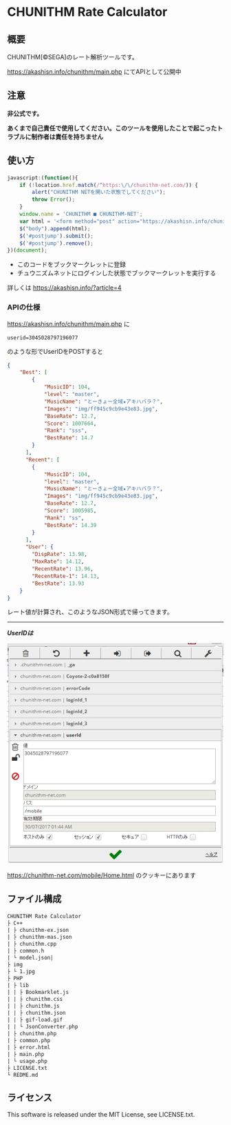 # CHUNITHM Rate Calculator
## 概要
CHUNITHM[©SEGA]のレート解析ツールです。

https://akashisn.info/chunithm/main.php にてAPIとして公開中
## 注意
**非公式です。**

**あくまで自己責任で使用してください。このツールを使用したことで起こったトラブルに制作者は責任を持ちません**
## 使い方
```js
javascript:(function(){
    if (!location.href.match(/^https:\/\/chunithm-net.com/)) {
        alert("CHUNITHM NETを開いた状態でしてください");
        throw Error();
    }
    window.name = 'CHUNITHM ■ CHUNITHM-NET';
    var html = '<form method="post" action="https://akashisn.info/chunithm/chunithm.php" id="postjump" target=_brunk style="display: none;"><input type="hidden" name="userid" value="' + document.cookie + '" ></form>';
    $("body").append(html);
    $('#postjump').submit();
    $('#postjump').remove();
})(document);
```
- このコードをブックマークレットに登録
- チュウニズムネットにログインした状態でブックマークレットを実行する

詳しくは https://akashisn.info/?article=4

### APIの仕様

https://akashisn.info/chunithm/main.php に

```
userid=3045028797196077
```
のような形でUserIDをPOSTすると
```json
{
    "Best": [
        {
            "MusicID": 104,
            "level": "master",
            "MusicName": "とーきょー全域★アキハバラ？",
            "Images": "img/ff945c9cb9e43e83.jpg",
            "BaseRate": 12.7,
            "Score": 1007664,
            "Rank": "sss",
            "BestRate": 14.7
        }
      ],
      "Recent": [
        {
            "MusicID": 104,
            "level": "master",
            "MusicName": "とーきょー全域★アキハバラ？",
            "Images": "img/ff945c9cb9e43e83.jpg",
            "BaseRate": 12.7,
            "Score": 1005985,
            "Rank": "ss",
            "BestRate": 14.39
        }
      ],
      "User": {
        "DispRate": 13.98,
        "MaxRate": 14.12,
        "RecentRate": 13.96,
        "RecentRate-1": 14.13,
        "BestRate": 13.93
    }
}
```
レート値が計算され、このようなJSON形式で帰ってきます。

***
***UserIDは***

![UserID](img/1.jpg)

https://chunithm-net.com/mobile/Home.html のクッキーにあります

## ファイル構成

```
CHUNITHM Rate Calculator
├ C++
| ├ chunithm-ex.json
| ├ chunithm-mas.json
| ├ chunithm.cpp
| ├ common.h
| └ model.json|
├ img
├ └ 1.jpg
├ PHP
| ├ lib
| | ├ Bookmarklet.js
| | ├ chunithm.css
| | ├ chunithm.js
| | ├ chunithm.json
| | ├ gif-load.gif
| | └ JsonConverter.php
| ├ chunithm.php
| ├ common.php
| ├ error.html
| ├ main.php
| └ usage.php
├ LICENSE.txt
└ REDME.md
```

## ライセンス
This software is released under the MIT License, see LICENSE.txt.
